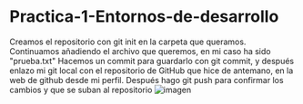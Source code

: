 # Practica-1-Entornos-de-desarrollo

Creamos el repositorio con git init en la carpeta que queramos.
Continuamos añadiendo el archivo que queremos, en mi caso ha sido "prueba.txt"
Hacemos un commit para guardarlo con git commit, y después enlazo mi git local con el repositorio de GitHub que hice de antemano, en la web de github desde mi perfil.
Después hago git push para confirmar los cambios y que se suban al repositorio
![imagen](https://user-images.githubusercontent.com/74322611/201540783-89f668b1-c0d7-4252-9ff6-5bf5f01dd6d5.png)

